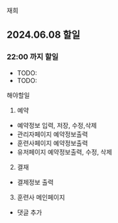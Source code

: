 



재희

## 2024.06.08 할일
### 22:00 까지 할일
- TODO: 
- TODO: 


해야할일
1. 예약
  - 예약정보 입력, 저장, 수정,삭제
  - 관리자페이지 예약정보출력
  - 훈련사페이지 예약정보출력
  - 유저페이지 예약정보출력, 수정, 삭제

2. 결재 
  - 결제정보 출력

3. 훈련사 메인페이지 
  - 댓글 추가